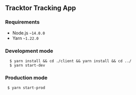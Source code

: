 Tracktor Tracking App
---- 

### Requirements

 - Node.js `~14.0.0`
 - Yarn `~1.22.0`
 
 ### Development mode
  
      $ yarn install && cd ./client && yarn install && cd ../
      $ yarn start-dev

 ### Production mode
 
     $ yarn start-prod

    

